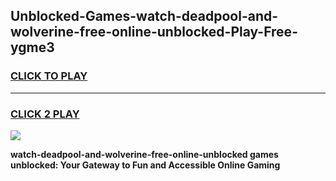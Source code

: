 
## Unblocked-Games-watch-deadpool-and-wolverine-free-online-unblocked-Play-Free-ygme3
<h3>
<a href="https://premium76.site?title=watch-deadpool-and-wolverine-free-online-unblocked&ref=21A">CLICK TO PLAY</a></h3>
<hr>

<h3>
<a href="https://premium76.site?title=watch-deadpool-and-wolverine-free-online-unblocked&ref=21A">CLICK 2 PLAY</a>
  
</h3>

<a href="https://premium76.site?title=watch-deadpool-and-wolverine-free-online-unblocked&ref=21A"><img src="https://clearcache.store/games.png"></a>


**watch-deadpool-and-wolverine-free-online-unblocked games unblocked: Your Gateway to Fun and Accessible Online Gaming**
